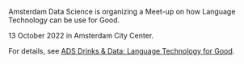 Amsterdam Data Science is organizing a Meet-up on how Language Technology can be use for Good.

13 October 2022 in Amsterdam City Center. 

For details, see [ADS Drinks & Data: Language Technology for Good](//www.meetup.com/nl-NL/amsterdam-data-science/events/288005197/).

